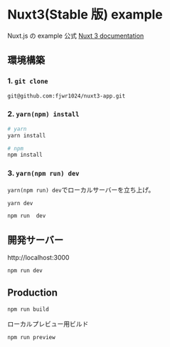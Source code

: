 # Nuxt3(Stable 版) example

Nuxt.js の example
公式 [Nuxt 3 documentation](https://nuxt.com/docs/getting-started/introduction)

## 環境構築

### 1. `git clone`

```bash
git@github.com:fjwr1024/nuxt3-app.git
```

### 2. `yarn(npm) install`

```bash
# yarn
yarn install

# npm
npm install
```

### 3. `yarn(npm run) dev`

`yarn(npm run) dev`でローカルサーバーを立ち上げ。

```bash
yarn dev
```

```bash
npm run  dev
```

## 開発サーバー

http://localhost:3000

```bash
npm run dev
```

## Production

```bash
npm run build
```

ローカルプレビュー用ビルド

```bash
npm run preview
```
